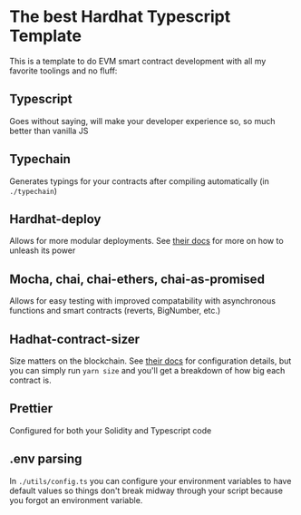 # The best Hardhat Typescript Template
This is a template to do EVM smart contract development with all my favorite toolings and no fluff:

## Typescript
Goes without saying, will make your developer experience so, so much better than vanilla JS

## Typechain
Generates typings for your contracts after compiling automatically (in `./typechain`)

## Hardhat-deploy
Allows for more modular deployments. See [their docs](https://github.com/wighawag/hardhat-deploy) for more on how to unleash its power

## Mocha, chai, chai-ethers, chai-as-promised
Allows for easy testing with improved compatability with asynchronous functions and smart contracts (reverts, BigNumber, etc.)

## Hadhat-contract-sizer
Size matters on the blockchain. See [their docs](https://github.com/ItsNickBarry/hardhat-contract-sizer) for configuration details, but you can simply run `yarn size` and you'll get a breakdown of how big each contract is. 

## Prettier
Configured for both your Solidity and Typescript code 

## .env parsing
In `./utils/config.ts` you can configure your environment variables to have default values so things don't break midway through your script because you forgot an environment variable. 



